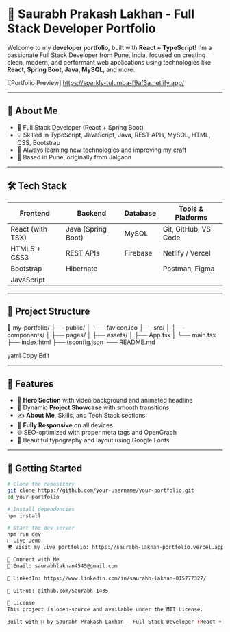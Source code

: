 # 🚀 Saurabh Prakash Lakhan - Full Stack Developer Portfolio

Welcome to my **developer portfolio**, built with **React + TypeScript**! I'm a passionate Full Stack Developer from Pune, India, focused on creating clean, modern, and performant web applications using technologies like **React, Spring Boot, Java, MySQL**, and more.

![Portfolio Preview] https://sparkly-tulumba-f9af3a.netlify.app/ 

---

## 🌟 About Me

- 🔧 Full Stack Developer (React + Spring Boot)
- 💡 Skilled in TypeScript, JavaScript, Java, REST APIs, MySQL, HTML, CSS, Bootstrap
- 🧠 Always learning new technologies and improving my craft
- 📍 Based in Pune, originally from Jalgaon

---

## 🛠️ Tech Stack

| Frontend        | Backend         | Database    | Tools & Platforms        |
|-----------------|------------------|-------------|---------------------------|
| React (with TSX)| Java (Spring Boot)| MySQL       | Git, GitHub, VS Code      |
| HTML5 + CSS3    | REST APIs        | Firebase    | Netlify / Vercel          |
| Bootstrap       | Hibernate        |             | Postman, Figma            |
| JavaScript      |                  |             |                           |

---

## 📂 Project Structure

📁 my-portfolio/
├── public/
│ └── favicon.ico
├── src/
│ ├── components/
│ ├── pages/
│ ├── assets/
│ ├── App.tsx
│ └── main.tsx
├── index.html
├── tsconfig.json
└── README.md

yaml
Copy
Edit

---

## 📸 Features

- 🎥 **Hero Section** with video background and animated headline
- 🧾 Dynamic **Project Showcase** with smooth transitions
- ✍️ **About Me**, Skills, and Tech Stack sections
- 📱 **Fully Responsive** on all devices
- 🌐 SEO-optimized with proper meta tags and OpenGraph
- 🎨 Beautiful typography and layout using Google Fonts

---

## 🚀 Getting Started

```bash
# Clone the repository
git clone https://github.com/your-username/your-portfolio.git
cd your-portfolio

# Install dependencies
npm install

# Start the dev server
npm run dev
🔗 Live Demo
🌍 Visit my live portfolio: https://saurabh-lakhan-portfolio.vercel.app <!-- Replace with actual link -->

🙌 Connect with Me
📧 Email: saurabhlakhan4545@gmail.com

💼 LinkedIn: https://www.linkedin.com/in/saurabh-lakhan-015777327/

🐙 GitHub: github.com/Saurabh-1435

📝 License
This project is open-source and available under the MIT License.

Built with 💙 by Saurabh Prakash Lakhan – Full Stack Developer (React + Spring Boot)
